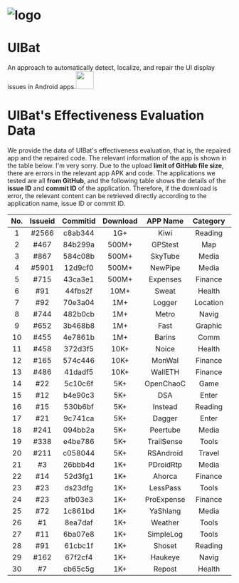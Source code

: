 # ![logo](https://github.com/UIBat/UIBat/blob/main/UIBat-logol-1.png) 

# UIBat
An approach to automatically detect, localize, and repair the UI display issues in Android apps.<img style="width:40px" src="https://github.com/UIBat/UIBat/blob/main/UIBat-logol-2.png"> 

# UIBat's Effectiveness Evaluation Data
We provide the data of UIBat's effectiveness evaluation, that is, the repaired app and the repaired code. The relevant information of the app is shown in the table below. I'm very sorry. Due to the upload **limit of GitHub file size**, there are errors in the relevant app APK and code. The applications we tested are all **from GitHub**, and the following table shows the details of the **issue ID** and **commit ID** of the application. Therefore, if the download is error, the relevant content can be retrieved directly according to the application name, issue ID or commit ID.


**No.** | **Issueid** | **Commitid** | **Download** | **APP Name** | **Category** | **Stars**
 :-: | :-: | :-: | :-: |  :-: | :-: | :-: 
1 | \#2566 | c8ab344 | 1G+ | Kiwi | Reading | 401 
2 | \#467 | 84b299a | 500M+ | GPStest | Map | 809 
3 | \#867 | 584c08b | 500M+ | SkyTube | Media | 1013 
4 | \#5901 | 12d9cf0 | 500M+ | NewPipe | Media | 14101 
5 | \#715 | 43ca3e1 | 500M+ | Expenses | Finance | 330 
6 | \#91 | 44fbs2f | 10M+ | Sweat | Health | 361 
7 | \#92 | 70e3a04 | 1M+ | Logger | Location | 174 
8 | \#744 | 482b0cb | 1M+ | Metro | Navig | 248 
9 | \#652 | 3b468b8 | 1M+ | Fast | Graphic | 610 
10 | \#455 | 4e7861b | 1M+ | Barins | Comm | 922 
11 | \#458 | 372d3f5 | 10K+ | Noice | Health | 322 
12 | \#165 | 574c446 | 10K+ | MonWal | Finance | 261 
13 | \#486 | 41dadf5 | 10K+ | WallETH | Finance | 454 
14 | \#22 | 5c10c6f | 5K+ | OpenChaoC | Game | 27 
15 | \#12 | b4e90c3 | 5K+ | DSA | Enter | 7 
16 | \#15 | 530b6bf | 5K+ | Instead | Reading | 104 
17 | \#21 | 9c741ca | 5K+ | Dagger | Enter | 10 
18 | \#241 | 094bb2a | 5K+ | Peertube | Media | 240 
19 | \#338 | e4be786 | 5K+ | TrailSense | Tools | 178 
20 | \#211 | c058044 | 5K+ | RSAndroid | Travel | 20 
21 | \#3 | 26bbb4d | 1K+ | PDroidRtp | Media | 13 
22 | \#14 | 52d3fg1 | 1K+ | Ahorca | Finance | 79 
23 | \#23 | ds23dfg | 1K+ | LessPass | Tools | 57 
24 | \#23 | afb03e3 | 1K+ | ProExpense | Finance | 48 
25 | \#72 | 1c861bd | 1K+ | YaShlang | Media | 23 
26 | \#1 | 8ea7daf | 1K+ | Weather | Tools | 13 
27 | \#11 | 6ba07e8 | 1K+ | SimpleLog | Tools | 50 
28 | \#91 | 61cbc1f | 1K+ | Shoset | Reading | 181 
29 | \#162 | 67f2cf4 | 1K+ | Haukeye | Navig | 122 
30 | \#7 | cb65c5g | 1K+ | Repost | Health | 156 
